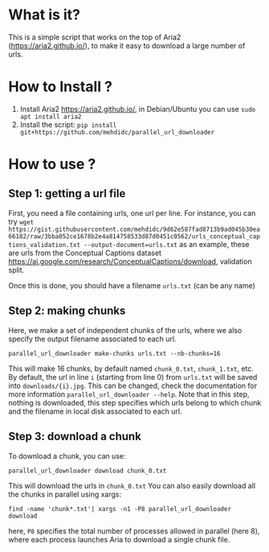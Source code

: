 # What is it?

This is a simple script that works on the top of Aria2 (<https://aria2.github.io/>),
to make it easy to download a large number of urls.

# How to Install ?

1. Install Aria2 <https://aria2.github.io/>, in Debian/Ubuntu you can use `sudo apt install aria2`
2. Install the script: `pip install git+https://github.com/mehdidc/parallel_url_downloader`

# How to use ?

## Step 1: getting a url file

First, you need a file containing urls, one url per line.
For instance, you can try `wget https://gist.githubusercontent.com/mehdidc/9d62e587fad8713b9ad045b30ea66182/raw/3bba052ce1678b2e4a814758533d87d0451c0562/urls_conceptual_captions_validation.txt --output-document=urls.txt` as an example, these are urls from
the Conceptual Captions dataset <https://ai.google.com/research/ConceptualCaptions/download>,
validation split.

Once this is done, you should have a filename `urls.txt` (can be any name)

## Step 2: making chunks

Here, we make a set of independent chunks of the urls, where we also specify
the output filename associated to each url. 

`parallel_url_downloader make-chunks urls.txt --nb-chunks=16`

This will make 16 chunks, by default named `chunk_0.txt`, `chunk_1.txt`, etc.
By default, the url in line `i` (starting from line 0) from `urls.txt` will be saved into `downloads/{i}.jpg`. 
This can be changed, check the documentation for more information `parallel_url_downloader --help`.
Note that in this step, nothing is downloaded, this step specifies which urls belong to which chunk and
the filename in local disk associated to each url.

## Step 3: download a chunk

To download a chunk, you can use:

`parallel_url_downloader download chunk_0.txt`

This will download the urls in `chunk_0.txt`
You can also easily download all the chunks in parallel using xargs:

`find -name 'chunk*.txt'| xargs -n1 -P8 parallel_url_downloader download`

here, `P8` specifies the total number of processes allowed in parallel (here 8), where each process
launches Aria to download a single chunk file.
